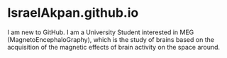 # IsraelAkpan.github.io
I am new to GitHub. I am a University Student interested in MEG (MagnetoEncephaloGraphy), which is the study of brains based on the acquisition of the magnetic effects of brain activity on the space around.
